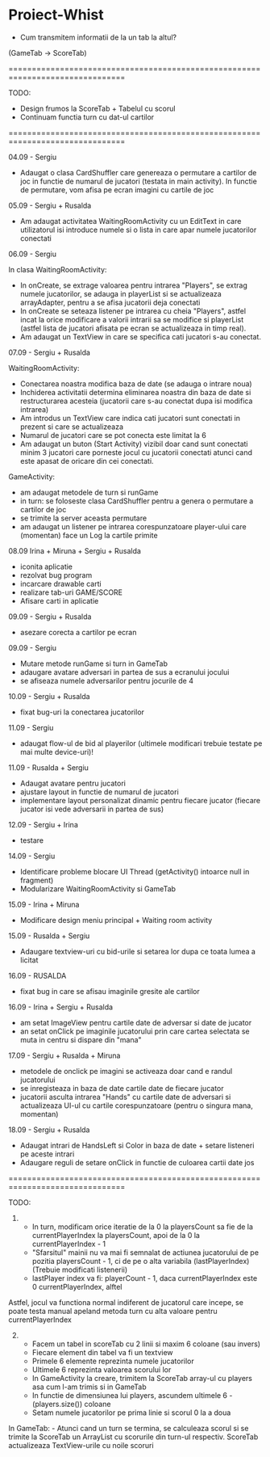 # Proiect-Whist

- Cum transmitem informatii de la un tab la altul?

(GameTab -> ScoreTab)


===============================================================================

TODO:

- Design frumos la ScoreTab + Tabelul cu scorul
- Continuam functia turn cu dat-ul cartilor


===============================================================================

04.09 - Sergiu

- Adaugat o clasa CardShuffler care genereaza o permutare a cartilor de joc
in functie de numarul de jucatori (testata in main activity). In functie de
permutare, vom afisa pe ecran imagini cu cartile de joc


05.09 - Sergiu + Rusalda

- Am adaugat activitatea WaitingRoomActivity cu un EditText in care 
utilizatorul isi introduce numele si o lista in care apar numele jucatorilor
conectati


06.09 - Sergiu

In clasa WaitingRoomActivity:

- In onCreate, se extrage valoarea pentru intrarea "Players", se extrag numele
    jucatorilor, se adauga in playerList si se actualizeaza arrayAdapter, pentru a 
    se afisa jucatorii deja conectati
- In onCreate se seteaza listener pe intrarea cu cheia "Players", astfel incat
la orice modificare a valorii intrarii sa se modifice si playerList 
(astfel lista de jucatori afisata pe ecran se actualizeaza in timp real).
- Am adaugat un TextView in care se specifica cati jucatori s-au conectat.



07.09 - Sergiu + Rusalda

WaitingRoomActivity:

- Conectarea noastra modifica baza de date (se adauga o intrare noua)
- Inchiderea activitatii determina eliminarea noastra din baza de date si
restructurarea acesteia (jucatorii care s-au conectat dupa isi modifica intrarea)
- Am introdus un TextView care indica cati jucatori sunt conectati in prezent si
care se actualizeaza
- Numarul de jucatori care se pot conecta este limitat la 6
- Am adaugat un buton (Start Activity) vizibil doar cand sunt conectati minim 3
jucatori care porneste jocul cu jucatorii conectati atunci cand este apasat de
oricare din cei conectati.

GameActivity:

- am adaugat metodele de turn si runGame
- in turn: se foloseste clasa CardShuffler pentru a genera o permutare a
cartilor de joc
- se trimite la server aceasta permutare
- am adaugat un listener pe intrarea corespunzatoare player-ului care (momentan)
face un Log la cartile primite


08.09 Irina + Miruna + Sergiu  + Rusalda 
- iconita aplicatie
- rezolvat bug program
- incarcare drawable carti
- realizare tab-uri GAME/SCORE
- Afisare carti in aplicatie

09.09 - Sergiu + Rusalda
- asezare corecta a cartilor pe ecran

09.09 - Sergiu
- Mutare metode runGame si turn in GameTab
- adaugare avatare adversari in partea de sus a ecranului jocului
- se afiseaza numele adversarilor pentru jocurile de 4

10.09 - Sergiu + Rusalda
- fixat bug-uri la conectarea jucatorilor

11.09 - Sergiu
- adaugat flow-ul de bid al playerilor 
(ultimele modificari trebuie testate pe mai multe device-uri)!

11.09 - Rusalda + Sergiu
- Adaugat avatare pentru jucatori
- ajustare layout in functie de numarul de jucatori
- implementare layout personalizat dinamic pentru fiecare jucator (fiecare jucator
isi vede adversarii in partea de sus)

12.09 - Sergiu + Irina
- testare

14.09 - Sergiu
- Identificare probleme blocare UI Thread (getActivity() intoarce null in fragment)
- Modularizare WaitingRoomActivity si GameTab

15.09 - Irina + Miruna
- Modificare design meniu principal + Waiting room activity

15.09 - Rusalda + Sergiu
- Adaugare textview-uri cu bid-urile si setarea lor dupa ce toata lumea a licitat

16.09 - RUSALDA 
- fixat bug in care se afisau imaginile gresite ale cartilor

16.09 - Irina + Sergiu + Rusalda
- am setat ImageView pentru cartile date de adversar si date de jucator
- an setat onClick pe imaginile jucatorului prin care cartea selectata se
muta in centru si dispare din "mana"

17.09 - Sergiu + Rusalda + Miruna
- metodele de onclick pe imagini se activeaza doar cand e randul jucatorului
- se inregisteaza in baza de date cartile date de fiecare jucator
- jucatorii asculta intrarea "Hands" cu cartile date de adversari si 
actualizeaza UI-ul cu cartile corespunzatoare (pentru o singura mana,
 momentan)

18.09 - Sergiu + Rusalda
- Adaugat intrari de HandsLeft si Color in baza de date + setare listeneri pe
aceste intrari
- Adaugare reguli de setare onClick in functie de culoarea cartii date jos


===============================================================================

TODO:

1.
	- In turn, modificam orice iteratie de la 0 la playersCount sa fie de la
currentPlayerIndex la playersCount, apoi de la 0 la currentPlayerIndex - 1
	- "Sfarsitul" mainii nu va mai fi semnalat de actiunea jucatorului de pe
pozitia playersCount - 1, ci de pe o alta variabila (lastPlayerIndex)
(Trebuie modificati listenerii)
	- lastPlayer index va fi:
					playerCount - 1, daca currentPlayerIndex este 0
					currentPlayerIndex, alftel

Astfel, jocul va functiona normal indiferent de jucatorul care incepe, se poate
testa manual apeland metoda turn cu alta valoare pentru currentPlayerIndex

2. 
	- Facem un tabel in scoreTab cu 2 linii si maxim 6 coloane (sau invers)
	- Fiecare element din tabel va fi un textview
	- Primele 6 elemente reprezinta numele jucatorilor
	- Ultimele 6 reprezinta valoarea scorului lor
	- In GameActivity la creare, trimitem la ScoreTab array-ul cu players asa
cum l-am trimis si in GameTab
	- In functie de dimensiunea lui players, ascundem ultimele 6 - (players.size())
coloane
	- Setam numele jucatorilor pe prima linie si scorul 0 la a doua

In GameTab:
	- Atunci cand un turn se termina, se calculeaza scorul si se trimite la
ScoreTab un ArrayList cu scorurile din turn-ul respectiv. ScoreTab actualizeaza
TextView-urile cu noile scoruri



